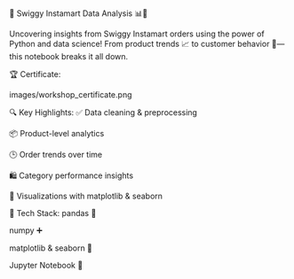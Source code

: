 🛒 Swiggy Instamart Data Analysis 📊🐍

Uncovering insights from Swiggy Instamart orders using the power of Python and data science!
From product trends 📈 to customer behavior 🧠—this notebook breaks it all down.

🏆 Certificate:

images/workshop_certificate.png

🔍 Key Highlights:
✅ Data cleaning & preprocessing

📦 Product-level analytics

🕒 Order trends over time

🛍️ Category performance insights

📐 Visualizations with matplotlib & seaborn

📁 Tech Stack:
pandas 🐼

numpy ➕

matplotlib & seaborn 🎨

Jupyter Notebook 📓
